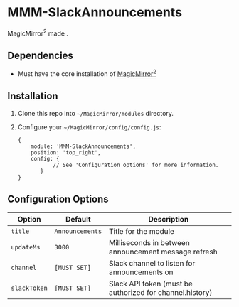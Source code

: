 # MMM-SlackAnnouncements
MagicMirror<sup>2</sup> made .

## Dependencies
  * Must have the core installation of [MagicMirror<sup>2</sup>](https://github.com/MichMich/MagicMirror)

## Installation
 1. Clone this repo into `~/MagicMirror/modules` directory.
 2. Configure your `~/MagicMirror/config/config.js`:
 
     ```
     {
         module: 'MMM-SlackAnnouncements',
         position: 'top_right',
         config: {
                // See 'Configuration options' for more information.
            }
     }
     ```

## Configuration Options
| **Option** | **Default** | **Description** |
| --- | --- | --- |
| `title` | `Announcements` | Title for the module |
| `updateMs` | `3000` | Milliseconds in between announcement message refresh |
| `channel` | `[MUST SET]` | Slack channel to listen for announcements on |
| `slackToken` | `[MUST SET]` | Slack API token (must be authorized for channel.history) |